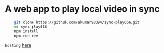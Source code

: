 # A web app to play local video in sync 


```bash
    git clone https://github.com/akumar98394/sync-play666.git
    cd sync-play666
    npm install
    npm run dev
```

`hosting` [here](https://savy-player.herokuapp.com/)